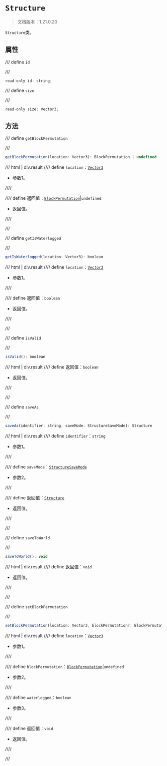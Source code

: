 # `Structure`

> 文档版本：1.21.0.20

`Structure`类。

## 属性

/// define
`id`


///

```js
read-only id: string;
```


/// define
`size`


///

```js
read-only size: Vector3;
```


## 方法

/// define
`getBlockPermutation`


///

```js
getBlockPermutation(location: Vector3): BlockPermutation | undefined
```

/// html | div.result
//// define
`location`：[`Vector3`](../vector3.md)

- 参数1。


////

//// define
返回值：[`BlockPermutation`](../blockpermutation.md)|`undefined`

- 返回值。


////

///


/// define
`getIsWaterlogged`


///

```js
getIsWaterlogged(location: Vector3): boolean
```

/// html | div.result
//// define
`location`：[`Vector3`](../vector3.md)

- 参数1。


////

//// define
返回值：`boolean`

- 返回值。


////

///


/// define
`isValid`


///

```js
isValid(): boolean
```

/// html | div.result
//// define
返回值：`boolean`

- 返回值。


////

///


/// define
`saveAs`


///

```js
saveAs(identifier: string, saveMode: StructureSaveMode): Structure
```

/// html | div.result
//// define
`identifier`：`string`

- 参数1。


////

//// define
`saveMode`：[`StructureSaveMode`](../structuresavemode.md)

- 参数2。


////

//// define
返回值：[`Structure`](../structure.md)

- 返回值。


////

///


/// define
`saveToWorld`


///

```js
saveToWorld(): void
```

/// html | div.result
//// define
返回值：`void`

- 返回值。


////

///


/// define
`setBlockPermutation`


///

```js
setBlockPermutation(location: Vector3, blockPermutation?: BlockPermutation, waterlogged: boolean): void
```

/// html | div.result
//// define
`location`：[`Vector3`](../vector3.md)

- 参数1。


////

//// define
`blockPermutation`：[`BlockPermutation`](../blockpermutation.md)|`undefined`

- 参数2。


////

//// define
`waterlogged`：`boolean`

- 参数3。


////

//// define
返回值：`void`

- 返回值。


////

///

